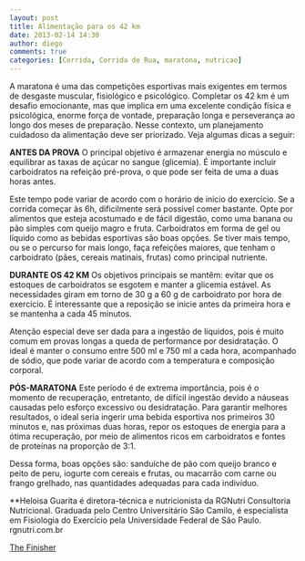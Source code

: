 ```yaml
---
layout: post
title: Alimentação para os 42 km
date: 2013-02-14 14:30
author: diego
comments: true
categories: [Corrida, Corrida de Rua, maratona, nutricao]
---
```

A maratona é uma das competições esportivas mais exigentes em termos de desgaste muscular, fisiológico e psicológico. Completar os 42 km é um desafio emocionante, mas que implica em uma excelente condição física e psicológica, enorme força de vontade, preparação longa e perseverança ao longo dos meses de preparação. Nesse contexto, um planejamento cuidadoso da alimentação deve ser priorizado. Veja algumas dicas a seguir:

<strong>ANTES DA PROVA</strong>
O principal objetivo é armazenar energia no músculo e equilibrar as taxas de açúcar no sangue (glicemia). É importante incluir carboidratos na refeição pré-prova, o que pode ser feita de uma a duas horas antes.

Este tempo pode variar de acordo com o horário de início do exercício. Se a corrida começar às 6h, dificilmente será possível comer bastante. Opte por alimentos que esteja acostumado e de fácil digestão, como uma banana ou pão simples com queijo magro e fruta. Carboidratos em forma de gel ou líquido como as bebidas esportivas são boas opções. Se tiver mais tempo, ou se o percurso for mais longo, faça refeições maiores, que tenham o carboidrato (pães, cereais matinais, frutas) como principal nutriente.

<strong>DURANTE OS 42 KM</strong>
Os objetivos principais se mantêm: evitar que os estoques de carboidratos se esgotem e manter a glicemia estável. As necessidades giram em torno de 30 g a 60 g de carboidrato por hora de exercício. É interessante que a reposição se inicie antes da primeira hora e se mantenha a cada 45 minutos.

Atenção especial deve ser dada para a ingestão de líquidos, pois é muito comum em provas longas a queda de performance por desidratação. O ideal é manter o consumo entre 500 ml e 750 ml a cada hora, acompanhado de sódio, que pode variar de acordo com a temperatura e composição corporal.

<strong>PÓS-MARATONA</strong>
Este período é de extrema importância, pois é o momento de recuperação, entretanto, de difícil ingestão devido a náuseas causadas pelo esforço excessivo ou desidratação. Para garantir melhores resultados, o ideal seria ingerir uma bebida esportiva nos primeiros 30 minutos e, nas próximas duas horas, repor os estoques de energia para a ótima recuperação, por meio de alimentos ricos em carboidratos e fontes de proteínas na proporção de 3:1.

Dessa forma, boas opções são: sanduíche de pão com queijo branco e peito de peru, iogurte com cereais e frutas, ou macarrão com carne ou frango grelhado, nas quantidades adequadas para cada indivíduo.

**Heloisa Guarita é diretora-técnica e nutricionista da RGNutri Consultoria Nutricional. Graduada pelo Centro Universitário São Camilo, é especialista em Fisiologia do Exercício pela Universidade Federal de São Paulo. rgnutri.com.br

<a href="http://www.thefinisher.com.br/news/materia/-alimentacao-para-os-42-km#.UR0dIqWc98w" target="_blank">The Finisher

</a>
